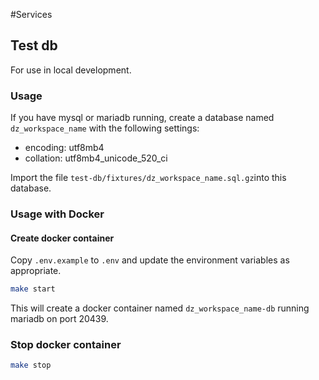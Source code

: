 #Services

## Test db

For use in local development.

### Usage

If you have mysql or mariadb running, create a database named `dz_workspace_name` with the following settings:

- encoding: utf8mb4
- collation: utf8mb4_unicode_520_ci

Import the file `test-db/fixtures/dz_workspace_name.sql.gz`into this database.

### Usage with Docker

#### Create docker container

Copy `.env.example` to `.env` and update the environment variables as appropriate.

```bash
make start
```

This will create a docker container named `dz_workspace_name-db` running mariadb on port 20439.

### Stop docker container

```bash
make stop
```
